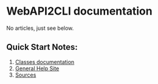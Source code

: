# WebAPI2CLI documentation

No articles, just see below.

## Quick Start Notes:

1. [Classes documentation](https://ignatandrei.github.io/WebAPI2CLI/)
1. [General Help Site](https://ignatandrei.github.io/WebAPI2CLI/)
1. [Sources](https://github.com/ignatandrei/webAPI2CLI/)

